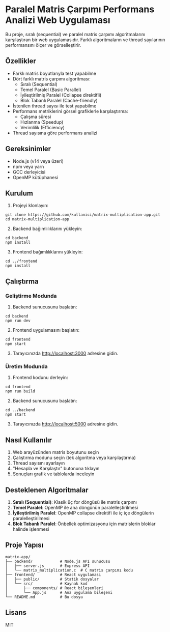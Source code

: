 # Paralel Matris Çarpımı Performans Analizi Web Uygulaması

Bu proje, sıralı (sequential) ve paralel matris çarpımı algoritmalarını karşılaştıran bir web uygulamasıdır. Farklı algoritmaların ve thread sayılarının performansını ölçer ve görselleştirir.

## Özellikler

- Farklı matris boyutlarıyla test yapabilme
- Dört farklı matris çarpımı algoritması:
  - Sıralı (Sequential)
  - Temel Paralel (Basic Parallel)
  - İyileştirilmiş Paralel (Collapse direktifli) 
  - Blok Tabanlı Paralel (Cache-friendly)
- İstenilen thread sayısı ile test yapabilme
- Performans metriklerini görsel grafiklerle karşılaştırma:
  - Çalışma süresi
  - Hızlanma (Speedup)
  - Verimlilik (Efficiency)
- Thread sayısına göre performans analizi

## Gereksinimler

- Node.js (v14 veya üzeri)
- npm veya yarn
- GCC derleyicisi 
- OpenMP kütüphanesi

## Kurulum

1. Projeyi klonlayın:
```
git clone https://github.com/kullanici/matrix-multiplication-app.git
cd matrix-multiplication-app
```

2. Backend bağımlılıklarını yükleyin:
```
cd backend
npm install
```

3. Frontend bağımlılıklarını yükleyin:
```
cd ../frontend
npm install
```

## Çalıştırma

### Geliştirme Modunda

1. Backend sunucusunu başlatın:
```
cd backend
npm run dev
```

2. Frontend uygulamasını başlatın:
```
cd frontend
npm start
```

3. Tarayıcınızda [http://localhost:3000](http://localhost:3000) adresine gidin.

### Üretim Modunda

1. Frontend kodunu derleyin:
```
cd frontend
npm run build
```

2. Backend sunucusunu başlatın:
```
cd ../backend
npm start
```

3. Tarayıcınızda [http://localhost:5000](http://localhost:5000) adresine gidin.

## Nasıl Kullanılır

1. Web arayüzünden matris boyutunu seçin
2. Çalıştırma modunu seçin (tek algoritma veya karşılaştırma)
3. Thread sayısını ayarlayın
4. "Hesapla ve Karşılaştır" butonuna tıklayın
5. Sonuçları grafik ve tablolarda inceleyin

## Desteklenen Algoritmalar

1. **Sıralı (Sequential)**: Klasik üç for döngüsü ile matris çarpımı
2. **Temel Paralel**: OpenMP ile ana döngünün paralelleştirilmesi
3. **İyileştirilmiş Paralel**: OpenMP collapse direktifi ile iç içe döngülerin paralelleştirilmesi
4. **Blok Tabanlı Paralel**: Önbellek optimizasyonu için matrislerin bloklar halinde işlenmesi

## Proje Yapısı

```
matrix-app/
├── backend/            # Node.js API sunucusu
│   ├── server.js       # Express API
│   └── matrix_multiplication.c  # C matris çarpımı kodu
├── frontend/           # React uygulaması
│   ├── public/         # Statik dosyalar
│   └── src/            # Kaynak kod
│       ├── components/ # React bileşenleri
│       └── App.js      # Ana uygulama bileşeni
└── README.md           # Bu dosya
```

## Lisans

MIT 